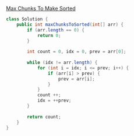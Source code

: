[Max Chunks To Make Sorted](https://leetcode.com/problems/max-chunks-to-make-sorted/description/)

```java
class Solution {
    public int maxChunksToSorted(int[] arr) {
        if (arr.length == 0) {
            return 0;
        }
        
        int count = 0, idx = 0, prev = arr[0];
        
        while (idx != arr.length) {
            for (int i = idx; i <= prev; i++) {
                if (arr[i] > prev) {
                    prev = arr[i];
                }
            }
            count ++;
            idx = ++prev;
        }
        
        return count;
    }
}
```
